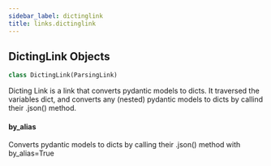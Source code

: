 ```yaml
---
sidebar_label: dictinglink
title: links.dictinglink
---
```


## DictingLink Objects

```python
class DictingLink(ParsingLink)
```

Dicting Link is a link that converts pydantic models to dicts.
It traversed the variables dict, and converts any (nested) pydantic models to dicts
by callind their .json() method.

#### by\_alias

Converts pydantic models to dicts by calling their .json() method with by_alias=True

